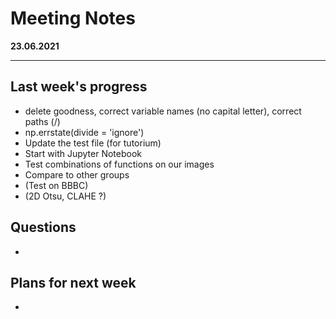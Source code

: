 # Meeting Notes
**23.06.2021**

---

## Last week's progress
- delete goodness, correct variable names (no capital letter), correct paths (/)
- np.errstate(divide = 'ignore')
- Update the test file (for tutorium) 
- Start with Jupyter Notebook
- Test combinations of functions on our images
- Compare to other groups
- (Test on BBBC)  
- (2D Otsu, CLAHE ?)

## Questions
- 

## Plans for next week
- 